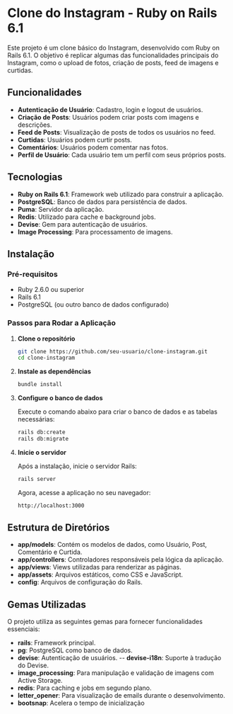 # Clone do Instagram - Ruby on Rails 6.1

Este projeto é um clone básico do Instagram, desenvolvido com Ruby on Rails 6.1. O objetivo é replicar algumas das funcionalidades principais do Instagram, como o upload de fotos, criação de posts, feed de imagens e curtidas.

## Funcionalidades

- **Autenticação de Usuário**: Cadastro, login e logout de usuários.
- **Criação de Posts**: Usuários podem criar posts com imagens e descrições.
- **Feed de Posts**: Visualização de posts de todos os usuários no feed.
- **Curtidas**: Usuários podem curtir posts.
- **Comentários**: Usuários podem comentar nas fotos.
- **Perfil de Usuário**: Cada usuário tem um perfil com seus próprios posts.

## Tecnologias

- **Ruby on Rails 6.1**: Framework web utilizado para construir a aplicação.
- **PostgreSQL**: Banco de dados para persistência de dados.
- **Puma**: Servidor da aplicação.
- **Redis**: Utilizado para cache e background jobs.
- **Devise**: Gem para autenticação de usuários.
- **Image Processing**: Para processamento de imagens.

## Instalação

### Pré-requisitos

- Ruby 2.6.0 ou superior
- Rails 6.1
- PostgreSQL (ou outro banco de dados configurado)

### Passos para Rodar a Aplicação

1. **Clone o repositório**

   ```bash
   git clone https://github.com/seu-usuario/clone-instagram.git
   cd clone-instagram

2. **Instale as dependências**

   ```bash
   bundle install

3. **Configure o banco de dados**

   Execute o comando abaixo para criar o banco de dados e as tabelas necessárias:

   ```bash
   rails db:create
   rails db:migrate

4. **Inicie o servidor**

   Após a instalação, inicie o servidor Rails:

   ```bash
   rails server
   ```
   
   Agora, acesse a aplicação no seu navegador:

   ```bash
   http://localhost:3000

## Estrutura de Diretórios
- **app/models**: Contém os modelos de dados, como Usuário, Post, Comentário e Curtida.
- **app/controllers**: Controladores responsáveis pela lógica da aplicação.
- **app/views**: Views utilizadas para renderizar as páginas.
- **app/assets**: Arquivos estáticos, como CSS e JavaScript.
- **config**: Arquivos de configuração do Rails.
  
## Gemas Utilizadas
O projeto utiliza as seguintes gemas para fornecer funcionalidades essenciais:

- **rails**: Framework principal.
- **pg**: PostgreSQL como banco de dados.
- **devise**: Autenticação de usuários.
-- **devise-i18n**: Suporte à tradução do Devise.
- **image_processing**: Para manipulação e validação de imagens com Active Storage.
- **redis**: Para caching e jobs em segundo plano.
- **letter_opener**: Para visualização de emails durante o desenvolvimento.
- **bootsnap**: Acelera o tempo de inicialização
